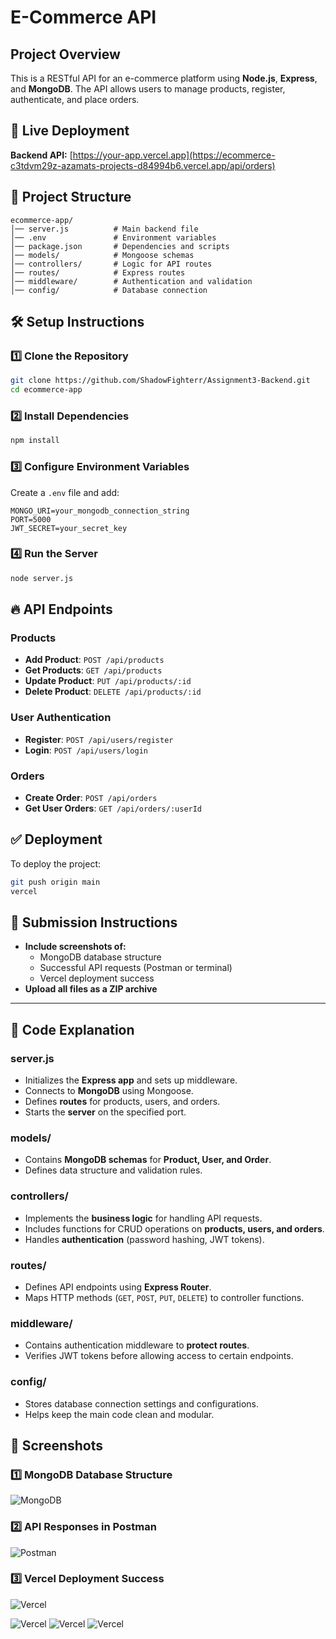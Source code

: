# E-Commerce API

## Project Overview
This is a RESTful API for an e-commerce platform using **Node.js**, **Express**, and **MongoDB**. The API allows users to manage products, register, authenticate, and place orders.

## 🚀 Live Deployment
**Backend API:** [https://your-app.vercel.app](https://ecommerce-c3tdvm29z-azamats-projects-d84994b6.vercel.app/api/orders)

## 📂 Project Structure
```
ecommerce-app/
│── server.js          # Main backend file
│── .env               # Environment variables
│── package.json       # Dependencies and scripts
│── models/            # Mongoose schemas
│── controllers/       # Logic for API routes
│── routes/            # Express routes
│── middleware/        # Authentication and validation
│── config/            # Database connection
```

## 🛠️ Setup Instructions
### 1️⃣ Clone the Repository
```bash
git clone https://github.com/ShadowFighterr/Assignment3-Backend.git
cd ecommerce-app
```

### 2️⃣ Install Dependencies
```bash
npm install
```

### 3️⃣ Configure Environment Variables
Create a `.env` file and add:
```
MONGO_URI=your_mongodb_connection_string
PORT=5000
JWT_SECRET=your_secret_key
```

### 4️⃣ Run the Server
```bash
node server.js
```

## 🔥 API Endpoints

### **Products**
- **Add Product**: `POST /api/products`
- **Get Products**: `GET /api/products`
- **Update Product**: `PUT /api/products/:id`
- **Delete Product**: `DELETE /api/products/:id`

### **User Authentication**
- **Register**: `POST /api/users/register`
- **Login**: `POST /api/users/login`

### **Orders**
- **Create Order**: `POST /api/orders`
- **Get User Orders**: `GET /api/orders/:userId`

## ✅ Deployment
To deploy the project:
```bash
git push origin main
vercel
```

## 📸 Submission Instructions
- **Include screenshots of:**
  - MongoDB database structure
  - Successful API requests (Postman or terminal)
  - Vercel deployment success
- **Upload all files as a ZIP archive**

---


## 📖 Code Explanation
### **server.js**
- Initializes the **Express app** and sets up middleware.
- Connects to **MongoDB** using Mongoose.
- Defines **routes** for products, users, and orders.
- Starts the **server** on the specified port.

### **models/**
- Contains **MongoDB schemas** for **Product, User, and Order**.
- Defines data structure and validation rules.

### **controllers/**
- Implements the **business logic** for handling API requests.
- Includes functions for CRUD operations on **products, users, and orders**.
- Handles **authentication** (password hashing, JWT tokens).

### **routes/**
- Defines API endpoints using **Express Router**.
- Maps HTTP methods (`GET`, `POST`, `PUT`, `DELETE`) to controller functions.

### **middleware/**
- Contains authentication middleware to **protect routes**.
- Verifies JWT tokens before allowing access to certain endpoints.

### **config/**
- Stores database connection settings and configurations.
- Helps keep the main code clean and modular.

## 📸 Screenshots

### 1️⃣ MongoDB Database Structure
![MongoDB](screenshots/1.png)

### 2️⃣ API Responses in Postman
![Postman](screenshots/2.png)

### 3️⃣ Vercel Deployment Success
![Vercel](screenshots/3.png)


![Vercel](screenshots/4.png)
![Vercel](screenshots/5.png)
![Vercel](screenshots/6.png)
